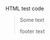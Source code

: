 HTML test code 

<blockquote>
    <p> 
Some text
    </p>
    <footer> 
footer text
    </footer>
</blockquote>